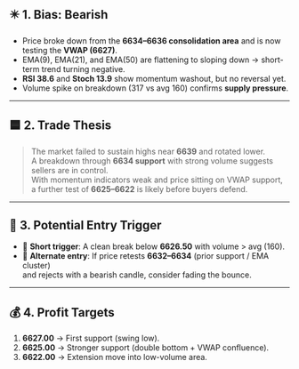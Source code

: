 ## ✴️ 1. Bias: **Bearish**

- Price broke down from the **6634–6636 consolidation area** and is now testing the **VWAP (6627)**.
- EMA(9), EMA(21), and EMA(50) are flattening to sloping down → short-term trend turning negative.
- **RSI 38.6** and **Stoch 13.9** show momentum washout, but no reversal yet.
- Volume spike on breakdown (317 vs avg 160) confirms **supply pressure**.

---

## 🟦 2. Trade Thesis

> The market failed to sustain highs near **6639** and rotated lower.  
> A breakdown through **6634 support** with strong volume suggests sellers are in control.  
> With momentum indicators weak and price sitting on VWAP support,  
> a further test of **6625–6622** is likely before buyers defend.

---

## 🎯 3. Potential Entry Trigger

- 🔻 **Short trigger**: A clean break below **6626.50** with volume > avg (160).
- 🔺 **Alternate entry**: If price retests **6632–6634** (prior support / EMA cluster)  
  and rejects with a bearish candle, consider fading the bounce.

---

## 💰 4. Profit Targets

1. **6627.00** → First support (swing low).
2. **6625.00** → Stronger support (double bottom + VWAP confluence).
3. **6622.00** → Extension move into low-volume area.
